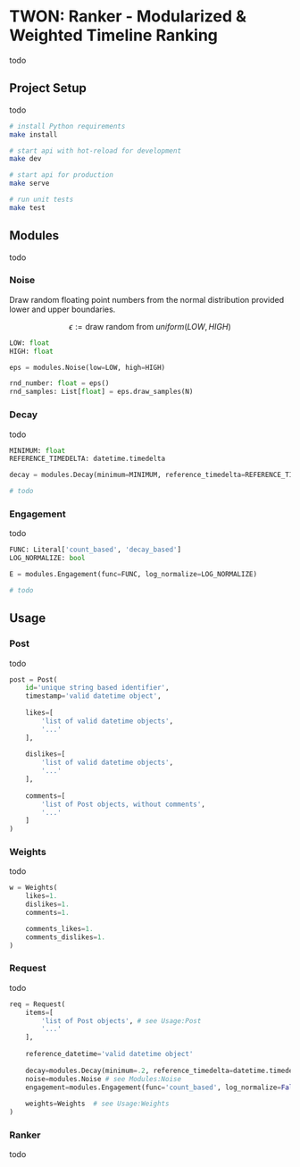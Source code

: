 # TWON: Ranker - Modularized & Weighted Timeline Ranking

todo

## Project Setup
todo

```sh
# install Python requirements
make install

# start api with hot-reload for development
make dev

# start api for production
make serve

# run unit tests
make test
```

## Modules
todo

### Noise
Draw random floating point numbers from the normal distribution provided lower and upper boundaries.

```math
\epsilon := \text{draw random from } uniform(LOW, HIGH)
```

```python
LOW: float
HIGH: float

eps = modules.Noise(low=LOW, high=HIGH)

rnd_number: float = eps()
rnd_samples: List[float] = eps.draw_samples(N)
```

### Decay
todo

```python
MINIMUM: float
REFERENCE_TIMEDELTA: datetime.timedelta

decay = modules.Decay(minimum=MINIMUM, reference_timedelta=REFERENCE_TIMEDELTA)

# todo
```

### Engagement
todo

```python
FUNC: Literal['count_based', 'decay_based']
LOG_NORMALIZE: bool

E = modules.Engagement(func=FUNC, log_normalize=LOG_NORMALIZE)

# todo
```

## Usage

### Post
todo

```python
post = Post(
    id='unique string based identifier',
    timestamp='valid datetime object',
    
    likes=[
        'list of valid datetime objects',
        '...'
    ],
    
    dislikes=[
        'list of valid datetime objects',
        '...'
    ],
    
    comments=[
        'list of Post objects, without comments',
        '...'
    ]
)
```

### Weights
todo

```python
w = Weights(
    likes=1.
    dislikes=1.
    comments=1.

    comments_likes=1.
    comments_dislikes=1.
)
```

### Request
todo

```python
req = Request(
    items=[
        'list of Post objects', # see Usage:Post
        '...'
    ],
    
    reference_datetime='valid datetime object'
    
    decay=modules.Decay(minimum=.2, reference_timedelta=datetime.timedelta(days=3))
    noise=modules.Noise # see Modules:Noise
    engagement=modules.Engagement(func='count_based', log_normalize=False)
    
    weights=Weights  # see Usage:Weights
)
```

### Ranker
todo
